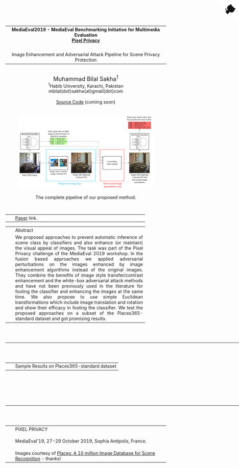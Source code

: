 
<!DOCTYPE html PUBLIC "-//W3C//DTD XHTML 1.0 Transitional//EN" "http://www.w3.org/TR/xhtml1/DTD/xhtml1-transitional.dtd">
<HTML xmlns="http://www.w3.org/1999/xhtml">
<HEAD><META http-equiv="Content-Type" content="text/html; charset=UTF-8">
	<TITLE>MediaEval2019</TITLE>
    <LINK href="./main.css" rel="stylesheet" type="text/css">

</HEAD>

<BODY> 
<a href="https://github.com/bilalsakha/pixel_privacy-19" class="github-corner" aria-label="View source on Github" target="_blank"><svg width="80" height="80" viewBox="0 0 250 250" style="fill:#fff; color:#151513; position: absolute; top: 0; border: 0; right: 0;" aria-hidden="true"><path d="M0,0 L115,115 L130,115 L142,142 L250,250 L250,0 Z"></path><path d="M128.3,109.0 C113.8,99.7 119.0,89.6 119.0,89.6 C122.0,82.7 120.5,78.6 120.5,78.6 C119.2,72.0 123.4,76.3 123.4,76.3 C127.3,80.9 125.5,87.3 125.5,87.3 C122.9,97.6 130.6,101.9 134.4,103.2" fill="currentColor" style="transform-origin: 130px 106px;" class="octo-arm"></path><path d="M115.0,115.0 C114.9,115.1 118.7,116.5 119.8,115.4 L133.7,101.6 C136.9,99.2 139.9,98.4 142.2,98.6 C133.8,88.0 127.5,74.4 143.8,58.0 C148.5,53.4 154.0,51.2 159.7,51.0 C160.3,49.4 163.2,43.6 171.4,40.1 C171.4,40.1 176.1,42.5 178.8,56.2 C183.1,58.6 187.2,61.8 190.9,65.4 C194.5,69.0 197.7,73.2 200.1,77.6 C213.8,80.2 216.3,84.9 216.3,84.9 C212.7,93.1 206.9,96.0 205.4,96.6 C205.1,102.4 203.0,107.8 198.3,112.5 C181.9,128.9 168.3,122.5 157.7,114.1 C157.9,116.9 156.7,120.9 152.7,124.9 L141.0,136.5 C139.8,137.7 141.6,141.9 141.8,141.8 Z" fill="currentColor" class="octo-body"></path></svg></a><style>.github-corner:hover .octo-arm{animation:octocat-wave 560ms ease-in-out}@keyframes octocat-wave{0%,100%{transform:rotate(0)}20%,60%{transform:rotate(-25deg)}40%,80%{transform:rotate(10deg)}}@media (max-width:500px){.github-corner:hover .octo-arm{animation:none}.github-corner .octo-arm{animation:octocat-wave 560ms ease-in-out}}</style>
<DIV id="bodyframe">

<!-- Main Content Body Frame -->
<DIV id="projectbody">
<BR>
 <!-- InstanceBeginEditable name="body frame" -->
 <TABLE width="950" border="0">
   <TBODY>
     <TR>
       <TD colspan="3"><DIV align="center"><STRONG>MediaEval2019 - MediaEval Benchmarking Initiative for Multimedia Evaluation</STRONG><br /><a href="http://www.multimediaeval.org/mediaeval2019/pixelprivacy/" target="_blank"><strong>Pixel Privacy</strong></a></DIV></TD>
     </TR>
     <TR>
       <TD colspan="3">&nbsp;</TD>
     </TR>
     <TR>
       <TD colspan="3"><DIV align="center" class="xlarge">Image Enhancement and Adversarial Attack Pipeline for Scene Privacy Protection</DIV></TD>
     </TR>
   </TBODY>
 </TABLE>

<br>
 

<div align = "center">
<div class="authorname" style="font-size:large;line-adjust:0">Muhammad Bilal Sakha<sup>1</sup></div>
<div class="authoraddress" style="line-adjust:0"><sup>1</sup>Habib University, Karachi, Pakistan <br /></div>
<div class="authoremail email" style="line-adjust:0">mbilal{dot}sakha{at}gmail{dot}com</div>

<br/>
<a href="https://github.com/bilalsakha/pixel_privacy-19" target="_blank">Source Code</a> (coming soon)
</div>
<br>
 
<figure align = "center">
<IMG src="./public/img/pipeline.png" width=500 style="display: block; margin-left: auto; margin-right: auto;"> 
<br>
<figcaption>The complete pipeline of our proposed method.</figcaption>

</figure>
 
<br>
<TABLE width="910" border="0">
	<TBODY>
    <TR>
		<TD width="10"></TD>
        <TD width="400">
			<a href="https://drive.google.com/file/d/19NXGjzkZEMBBOB3LoeX5CaHUTc0VIGbj/view?usp=sharing" target="_blank">Paper</a> link.
		</TD>
    </TR>
  </TBODY>
</TABLE>	

 
<TABLE width="910" border="0">
  <TBODY>
	<TR>
		<TD width="10"></TD>
		<TD class="large">Abstract</TD>
    </TR>
    <TR>
		<TD width="10"></TD>
        <TD width="400"><div align="justify">We proposed approaches to prevent automatic inference of scene class by classifiers and also enhance (or maintain) the visual appeal of images. The task was part of the Pixel Privacy challenge of the MediaEval 2019 workshop. In the fusion based approaches we applied adversarial perturbations on the images enhanced by image enhancement algorithms instead of the original images. They combine the benefits of image style transfer/contrast enhancement and the white-box adversarial attack methods and have not been previously used in the literature for fooling the classifier and enhancing the images at the same time. We also propose to use simple Euclidean transformations which include image translation and rotation and show their efficacy in fooling the classifier. We test the proposed approaches on a subset of the Places365-standard dataset and got promising results. </div>
		</TD>
    </TR>
	</TBODY>
</TABLE>

<br><br><hr width='920'><br><br>

<TABLE width="910" border="0">
  <TBODY>
	<TR>
		<TD width="10"></TD>
		<TD class="large">Sample Results on Places365-standard dataset</TD>
    </TR>
	</TBODY>
</TABLE>

<br><br>

<div id="PLACES365"></div>


<br><br>

<script language="javascript" type=text/javascript>

function switchImage( divElement, imageURL )
{
	document.getElementById( divElement ).src = imageURL;
}

var nComps = 0;	
function addComparisonSet( images, names, pad, width, attachDiv, suppressSpaceAfter, downside )
{
	var imageset = "imageset" + nComps;
	var fieldset = "field" + nComps;
	var formset = "form" + nComps;
	
	var img = "<img id='" + imageset + "' src='" + images[0] + "'>";
	var img_fixed = "<img src='" + images[0] + "'>";
	var html;

	if(downside){
		html = "<TABLE width='915' align='left' border='1'><TBODY><TR><TD align='left'>"+ img +"</TD></TR><TD align='left'>";
	}
	else{
		html = "<TABLE width='915' border='1'><TBODY><TR><TD width='" + pad + "'></TD><TD width='" + width + "'>"+ img +"</TD><TD width='10'></TD><TD>";
	}
	
	html = "<TABLE width='915' border='1'><TBODY><TR><td width='100'>Original Image"+img_fixed+"</td><td width='187'></td></TD><TD width='" + width + "'>Image after applying our algorithm"+ img +"</TD><TD>";

	var form = "<form name='" + formset + "'>";
	
	for( var i = 0; i < images.length; i++ )
	{
		var checked = "";
		if( i == 0 )
		{
			checked = " checked";
		}
		
		form += "<input type='radio' name='" + fieldset + "' value='" + i + "' onchange=\'switchImage( \"" + imageset + "\", \"" + images[i] + "\" )\'" + checked + ">" + names[i];
		if (! downside){
			form += "<br/>";
		}
	}

	// If you want a horizontal line separating the items:
	html += "</form></TD></TR></TBODY></TABLE><br><hr width='920'><br>";
	// If not:
	// form += "</form>";

	if(downside){
		html += form + "</TD></TBODY></TABLE>";
	}
	else{
		html += form + "</TD></TR></TBODY></TABLE>";
	}

	
	if( !suppressSpaceAfter )
	{
		html += "<br><br>";
	}

	nComps++;

	// Add set to document
	var tab = document.createElement("DIV");
	tab.setAttribute('align', 'left');
	tab.innerHTML = html;
	document.getElementById(attachDiv).appendChild( tab );
}

var names = ["Original",
				"CartoonGAN + least likely class",
				"CartoonGAN + PGD",
				"Contrast Enhancement + least likely class",
				"Private-FGSM",
				"Euclidean transformations"
			];


var images1 = [ "./public/demo/1.jpg",
				"./public/demo/1-CGAN_FGSM.jpg",
				"./public/demo/1-CGAN_PGD.jpg",
				"./public/demo/1-ConEnh_adv.jpg",
				"./public/demo/1-pFGSM.jpg",
				"./public/demo/1-e_t.jpg",
			];

var images2 = [ "./public/demo/2.jpg",
				"./public/demo/2-CGAN_FGSM.jpg",
				"./public/demo/2-CGAN_PGD.jpg",
				"./public/demo/2-ConEnh_adv.jpg",
				"./public/demo/2-pFGSM.jpg",
				"./public/demo/2-e_t.jpg",
				];

var images4 = [ "./public/demo/4.jpg",
				"./public/demo/4-CGAN_FGSM.jpg",
				"./public/demo/4-CGAN_PGD.jpg",
				"./public/demo/4-ConEnh_adv.jpg",
				"./public/demo/4-pFGSM.jpg",
				"./public/demo/4-e_t.jpg",
				];

var images5 = [ "./public/demo/5.jpg",
				"./public/demo/5-CGAN_FGSM.jpg",
				"./public/demo/5-CGAN_PGD.jpg",
				"./public/demo/5-ConEnh_adv.jpg",
				"./public/demo/5-pFGSM.jpg",
				"./public/demo/5-e_t.jpg",
				];

var images9 = [ "./public/demo/9.jpg",
				"./public/demo/9-CGAN_FGSM.jpg",
				"./public/demo/9-CGAN_PGD.jpg",
				"./public/demo/9-ConEnh_adv.jpg",
				"./public/demo/9-pFGSM.jpg",
				"./public/demo/9-e_t.jpg",
				];

var images10 = ["./public/demo/10.jpg",
				"./public/demo/10-CGAN_FGSM.jpg",
				"./public/demo/10-CGAN_PGD.jpg",
				"./public/demo/10-ConEnh_adv.jpg",
				"./public/demo/10-pFGSM.jpg",
				"./public/demo/10-e_t.jpg",
				];


// var images2 ...	

addComparisonSet( images1, names, 250, 100,  "PLACES365");
addComparisonSet( images2, names, 250, 100,  "PLACES365");
addComparisonSet( images4, names, 250, 100,  "PLACES365");
addComparisonSet( images5, names, 250, 100,  "PLACES365");
addComparisonSet( images9, names, 250, 100,  "PLACES365");
addComparisonSet( images10, names, 250, 100,  "PLACES365");


</script>

<hr width='920'><br><br>

<TABLE width="910" border="0">
  <TBODY>
	<TR>
		<TD width="10"></TD>
		<TD class="large">PIXEL PRIVACY</TD>
    </TR>
	<TR>
		<TD height="10"></TD>
    </TR>
	<TR>
		<TD width="10"></TD>
		<TD>MediaEval'19, 27-29 October 2019, Sophia Antipolis, France.</TD>
	</TR>
	<TR>
		<TD height="10"></TD>
    </TR>
	<TR>
		<TD width="10"></TD>
		<TD>Images courtesy of <a href="http://places2.csail.mit.edu" target="_blank">Places: A 10 million Image Database for Scene Recognition</a> - thanks!</TD>
	</TR>
  </TBODY>
</TABLE>


<br><br><br><br>

</BODY></HTML>
